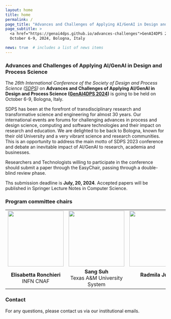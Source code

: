 ```yaml
---
layout: home
title: home
permalink: /
page_title: "Advances and Challenges of Applying AI/GenAI in Design and Process Science"
page_subtitle: >
  <a href="https://genai4dps.github.io/advances-challenges">GenAI4DPS 2024</a>,
  October 6-9, 2024, Bologna, Italy

news: true  # includes a list of news items
---
```


### Advances and Challenges of Applying AI/GenAI in Design and Process Science

The _26th International Conference of the Society of Design and Process Science ([SDPS](https://www.sdpsnet.org/sdps/))_ on **Advances and Challenges of Applying AI/GenAI in Design and Process Science ([GenAI4DPS 2024](https://genai4dps.github.io/advances-challenges))** is going to be held on October 6-9, Bologna, Italy. 

SDPS has been at the forefront of transdisciplinary research and transformative science and engineering for almost 30 years.  Our international events are forums for challenging  advances in process and design science, computing and software technologies and their impact on research and education. We are delighted to be back to Bologna, known for their old University and a very vibrant science and research communities.  This is an opportunity to address the main motto of SDPS 2023 conference and debate an inevitable impact of AI/GenAI to research, academia and businesses.

Researchers and Technologists willing to participate in the conference should submit a paper through the EasyChair, passing through a double-blind review phase.

Ths submission deadline is **July, 20, 2024**. Accepted papers will be published in Springer Lecture Notes in Computer Science.

### Program committee chairs

<!-- For academic icons: https://jpswalsh.github.io/academicons/ -->

<table style="max-width:100%; !important;">
  <tr>
    <td style="text-align:center"><img src="{{ site.baseurl }}/assets/img/people/ronchieri.jpg" height="175"></td>
    <td style="text-align:center"><img src="{{ site.baseurl }}/assets/img/people/sang.jpeg" height="175"></td>
    <td style="text-align:center"><img src="{{ site.baseurl }}/assets/img/people/radmila.jpg" height="175"></td>
    <td style="text-align:center"><img src="{{ site.baseurl }}/assets/img/people/Then.jpg" height="175"></td>
    <td style="text-align:center"><img src="{{ site.baseurl }}/assets/img/people/carbone.png" height="175"></td>
    <td style="text-align:center"><img src="{{ site.baseurl }}/assets/img/people/ali.jpeg" height="175"></td>
  </tr>
  <tr>
    <td style="text-align:center">
      <b>Elisabetta Ronchieri</b> <br> INFN CNAF <br>
      <a href="mailto:elisabetta.ronchieri@cnaf.infn.it" title="email"><i class="fas fa-envelope"></i></a>
      <a href="https://orcid.org/0000-0002-7341-6491" title="orcid"><i class="fab fa-orcid"></i></a>
      <a href="https://www.semanticscholar.org/author/E.-Ronchieri/2661654" title="semanticscholar"><i class="ai ai-semantic-scholar"></i></a>
      <a href="https://www.linkedin.com/in/elisabetta-ronchieri-b736b32" title="LinkedIn"><i class="fab fa-linkedin"></i></a>
    </td>
    <td style="text-align:center">
      <b>Sang Suh</b> <br> Texas A&M University System <br>
      <a href="mailto:Sang.Suh@tamuc.edu" title="email"><i class="fas fa-envelope"></i></a>
      <a href="https://www.linkedin.com/in/sang-suh" title="LinkedIn"><i class="fab fa-linkedin"></i></a>
    </td>
    <td style="text-align:center">
      <b>Radmila Juric</b> <br>  <br>
      <a href="mailto:radjur3@gmail.com" title="email"><i class="fas fa-envelope"></i></a>
      <a href="https://orcid.org/0000-0002-0441-0694" title="orcid"><i class="fab fa-orcid"></i></a>
      <a href="https://www.linkedin.com/in/dr-radmila-juric-534a6950" title="LinkedIn"><i class="fab fa-linkedin"></i></a>
    </td>
    <td style="text-align:center">
      <b>Patrick Then</b> <br> University Malasyia Sarawak <br>
      <a href="mailto:pthen@swinburne.edu.my" title="email"><i class="fas fa-envelope"></i></a>
      <a href="https://orcid.org/0000-0002-6079-2527" title="orcid"><i class="fab fa-orcid"></i></a>
      <a href="https://www.linkedin.com/in/patrick-then-8617b410" title="LinkedIn"><i class="fab fa-linkedin"></i></a>
    </td>
    <td style="text-align:center">
      <b>John Carbone</b> <br>  Texas Tech University <br>
      <a href="mailto:John.Carbone@forcepointgov.com" title="email"><i class="fas fa-envelope"></i></a>
      <a href="https://www.linkedin.com/in/john-carbone-02247a65" title="LinkedIn"><i class="fab fa-linkedin"></i></a>
    </td>
    <td style="text-align:center">
      <b>Ali Hikmet Dogru</b> <br> The University of Texas at San Antonio <br>
      <a href="mailto:AliHikmet.Dogru@utsa.ed" title="email"><i class="fas fa-envelope"></i></a>
      <a href="https://www.linkedin.com/in/ali-hikmet-dogru-751b6316/" title="LinkedIn"><i class="fab fa-linkedin"></i></a>
    </td>
  </tr>
</table>

### Contact

For any questions, please contact us via our institutional emails.
